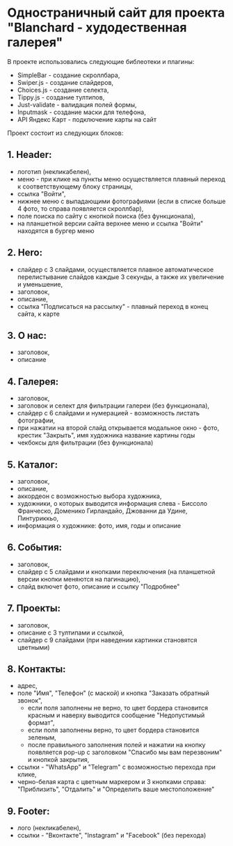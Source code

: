 # Одностраничный сайт для проекта "Blanchard - худодественная галерея"

В проекте использовались следующие библеотеки и плагины:
- SimpleBar - создание скроллбара,
- Swiper.js - создание слайдеров,
- Choices.js - создание селекта,
- Tippy.js - создание тултипов,
- Just-validate - валидация полей формы,
- Inputmask - создание маски для телефона,
- API Яндекс Карт - подключение карты на сайт

Проект состоит из следующих блоков:

## 1. Header:
- логотип (некликабелен),
- меню - при клике на пункты меню осуществляется плавный переход к соответствующему блоку страницы,
- ссылка "Войти",
- нижнее меню с выпадающими фотографиями (если в списке больше 4 фото, то справа появляется скроллбар),
- поле поиска по сайту с кнопкой поиска (без функционала),
- на планшетной версии сайта верхнее меню и ссылка "Войти" находятся в бургер меню

## 2. Hero:
- слайдер с 3 слайдами, осуществляется плавное автоматическое перелистывание слайдов каждые 3 секунды, а также их увеличение и уменьшение,
- заголовок,
- описание,
- ссылка "Подписаться на рассылку" - плавный переход в конец сайта, к карте

## 3. О нас:
- заголовок,
- описание

## 4. Галерея:
- заголовок,
- заголовок и селект для фильтрации галереи (без функционала),
- слайдер с 6 слайдами и нумерацией - возможность листать фотографии,
- при нажатии на второй слайд открывается модальное окно - фото, крестик "Закрыть", имя художника название картины годы
- чекбоксы для фильтрации (без функционала)

## 5. Каталог:
- заголовок,
- описание,
- аккордеон с возможностью выбора художника,
- художники, о которых выводится информация слева - Биссоло Франческо, Доменико Гирландайо, Джованни да Удине, Пинтуриккьо,
- информация о художнике: фото, имя, годы и описание

## 6. События:
- заголовок,
- слайдер с 5 слайдами и кнопками переключения (на планшетной версии кнопки меняются на пагинацию),
- слайд включет фото, описание и ссылку "Подробнее"

## 7. Проекты:
- заголовок,
- описание с 3 тултипами и ссылкой,
- слайдер с 9 слайдами (при наведении картинки становятся цветными)

## 8. Контакты:
- адрес,
- поле "Имя", "Телефон" (с маской) и кнопка "Заказать обратный звонок",
  - если поля заполнены не верно, то цвет бордера становится красным и наверху выводится сообщение "Недопустимый формат",
  - если поля заполнены верно, то цвет бордера становится зеленым,
  - после правильного заполнения полей и нажатии на кнопку появляется pop-up с заголовком "Спасибо мы вам перезвоним" и кнопкой закрытия,
- ссылки - "WhatsApp" и "Telegram" с возможностью перехода при клике,
- черно-белая карта с цветным маркером и 3 кнопками справа: "Приблизить", "Отдалить" и "Определить ваше местоположение"

## 9. Footer:
- лого (некликабелен),
- ссылки - "Вконтакте", "Instagram" и "Facebook" (без перехода)
